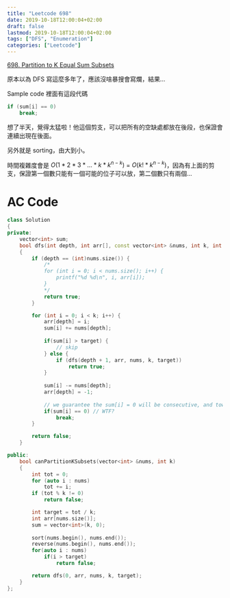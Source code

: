 ```yaml
---
title: "Leetcode 698"
date: 2019-10-18T12:00:04+02:00
draft: false
lastmod: 2019-10-18T12:00:04+02:00
tags: ["DFS", "Enumeration"]
categories: ["Leetcode"]
---
```


[698. Partition to K Equal Sum Subsets](https://leetcode.com/problems/partition-to-k-equal-sum-subsets/)

<!--more-->

原本以為 DFS 寫這麼多年了，應該沒啥暴搜會寫爛，結果...

Sample code 裡面有這段代碼

```c++
if (sum[i] == 0)
    break;
```

想了半天，覺得太猛啦！他這個剪支，可以把所有的空缺處都放在後段，也保證會連續出現在後面。

另外就是 sorting，由大到小。

時間複雜度會是 $O(1 * 2 * 3 * ... * k * k^{n - k})$ = $O({k!} * k^{n - k})$，因為有上面的剪支，保證第一個數只能有一個可能的位子可以放，第二個數只有兩個...

# AC Code

```c++
class Solution
{
private:
    vector<int> sum;
    bool dfs(int depth, int arr[], const vector<int> &nums, int k, int target)
    {
        if (depth == (int)nums.size()) {
            /*
            for (int i = 0; i < nums.size(); i++) {
                printf("%d %d\n", i, arr[i]);
            }
            */
            return true;
        }

        for (int i = 0; i < k; i++) {
            arr[depth] = i;
            sum[i] += nums[depth];
            
            if(sum[i] > target) {
                // skip
            } else {
                if (dfs(depth + 1, arr, nums, k, target))
                    return true;
            }
            
            sum[i] -= nums[depth];
            arr[depth] = -1;
            
            // we guarantee the sum[i] = 0 will be consecutive, and towards the end only!
            if(sum[i] == 0) // WTF?
                break;
        }

        return false;
    }

public:
    bool canPartitionKSubsets(vector<int> &nums, int k)
    {
        int tot = 0;
        for (auto i : nums)
            tot += i;
        if (tot % k != 0)
            return false;

        int target = tot / k;
        int arr[nums.size()];
        sum = vector<int>(k, 0);
        
        sort(nums.begin(), nums.end());
        reverse(nums.begin(), nums.end());
        for(auto i : nums) 
            if(i > target)
                return false;

        return dfs(0, arr, nums, k, target);
    }
};
```
